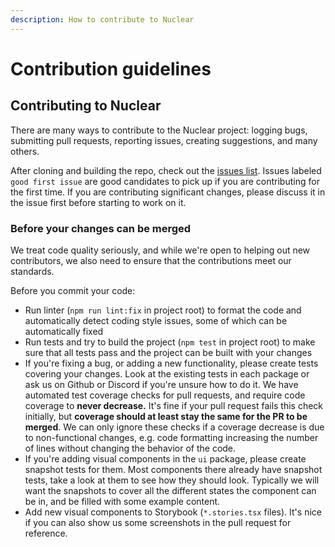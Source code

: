 ```yaml
---
description: How to contribute to Nuclear
---
```


# Contribution guidelines

## Contributing to Nuclear

There are many ways to contribute to the Nuclear project: logging bugs, submitting pull requests, reporting issues, creating suggestions, and many others.

After cloning and building the repo, check out the [issues list](https://github.com/nukeop/nuclear/issues). Issues labeled `good first issue` are good candidates to pick up if you are contributing for the first time. If you are contributing significant changes, please discuss it in the issue first before starting to work on it.

### Before your changes can be merged

We treat code quality seriously, and while we're open to helping out new contributors, we also need to ensure that the contributions meet our standards.

Before you commit your code:

* Run linter (`npm run lint:fix` in project root) to format the code and automatically detect coding style issues, some of which can be automatically fixed
* Run tests and try to build the project (`npm test` in project root) to make sure that all tests pass and the project can be built with your changes
* If you're fixing a bug, or adding a new functionality, please create tests covering your changes. Look at the existing tests in each package or ask us on Github or Discord if you're unsure how to do it. We have automated test coverage checks for pull requests, and require code coverage to **never decrease.** It's fine if your pull request fails this check initially, but **coverage should at least stay the same for the PR to be merged**. We can only ignore these checks if a coverage decrease is due to non-functional changes, e.g. code formatting increasing the number of lines without changing the behavior of the code.
* If you're adding visual components in the `ui` package, please create snapshot tests for them. Most components there already have snapshot tests, take a look at them to see how they should look. Typically we will want the snapshots to cover all the different states the component can be in, and be filled with some example content.
* Add new visual components to Storybook (`*.stories.tsx` files). It's nice if you can also show us some screenshots in the pull request for reference.

